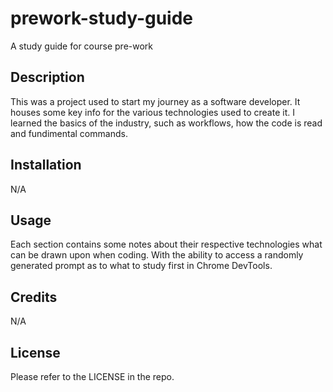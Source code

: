 # prework-study-guide
A study guide for course pre-work

## Description

This was a project used to start my journey as a software developer. It houses some key info for the various technologies used to create it. I learned the basics of the industry, such as workflows, how the code is read and fundimental commands. 

## Installation

N/A

## Usage

Each section contains some notes about their respective technologies what can be drawn upon when coding. With the ability to access a randomly generated prompt as to what to study first in Chrome DevTools.

## Credits

N/A

## License

Please refer to the LICENSE in the repo.